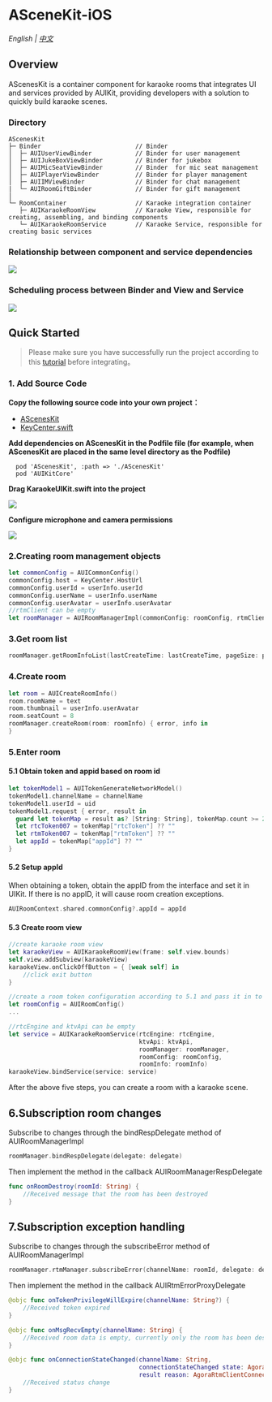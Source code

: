 # ASceneKit-iOS

*English | [中文](README_zh.md)*
##  Overview
AScenesKit is a container component for karaoke rooms that integrates UI and services provided by AUIKit, providing developers with a solution to quickly build karaoke scenes.

### Directory
```
AScenesKit  
├─ Binder                          // Binder
│  ├─ AUIUserViewBinder            // Binder for user management
│  ├─ AUIJukeBoxViewBinder         // Binder for jukebox
│  ├─ AUIMicSeatViewBinder         // Binder  for mic seat management
│  ├─ AUIPlayerViewBinder          // Binder for player management
│  ├─ AUIIMViewBinder              // Binder for chat management
|  └─ AUIRoomGiftBinder            // Binder for gift management
│
└─ RoomContainer                   // Karaoke integration container
   ├─ AUIKaraokeRoomView           // Karaoke View, responsible for creating, assembling, and binding components 
   └─ AUIKaraokeRoomService        // Karaoke Service, responsible for creating basic services
```
###  Relationship between component and service dependencies
![](https://fullapp.oss-cn-beijing.aliyuncs.com/uikit/readme/karaoke/KaraokeRoom_en.png)

### Scheduling process between Binder and View and Service

![](https://fullapp.oss-cn-beijing.aliyuncs.com/pic/pako_eNo9UD1vwjAQ_SunmwMqbaDEQyUCKxNVh2IGK76ApcROHbuUxvnvNQ7qTad7H_f0BqyMJGRYN-ZaXYR18L7jGuJsjh-KrqXSkuwJZrO34DspHIFXAcoEniZmeUcheAWicsroAJuHRZL1pCVY-vLUuwDb44Hst6roId5OYkt9B5IaOscX0QAww5ZsK5SM6YY7l6O7UEscWVwl1cI3jiPXY6QK78zhpitktWh6ynDKulP.png)

## Quick Started
> Please make sure you have successfully run the project according to this [tutorial](../Example/AUIKaraoke/README.md) before integrating。

### 1. Add Source Code

**Copy the following source code into your own project：**

- [AScenesKit](../AScenesKit)
- [KeyCenter.swift](../Example/AUIKaraoke/AUIKaraoke/KeyCenter.swift)

**Add dependencies on AScenesKit in the Podfile file (for example, when AScenesKit are placed in the same level directory as the Podfile)**

```
  pod 'AScenesKit', :path => './AScenesKit'
  pod 'AUIKitCore'
```

**Drag KaraokeUIKit.swift into the project**

![](https://accktvpic.oss-cn-beijing.aliyuncs.com/pic/github_readme/uikit/config_keycenter_ios.png) 

**Configure microphone and camera permissions**

![](https://accktvpic.oss-cn-beijing.aliyuncs.com/pic/github_readme/uikit/config_app_privacy_ios.png)

### 2.Creating room management objects
```swift
let commonConfig = AUICommonConfig()
commonConfig.host = KeyCenter.HostUrl
commonConfig.userId = userInfo.userId  
commonConfig.userName = userInfo.userName
commonConfig.userAvatar = userInfo.userAvatar
//rtmClient can be empty
let roomManager = AUIRoomManagerImpl(commonConfig: roomConfig, rtmClient: rtmClient)
```

### 3.Get room list
```swift
roomManager.getRoomInfoList(lastCreateTime: lastCreateTime, pageSize: pageSize, callback: callback)
```

### 4.Create room
```swift
let room = AUICreateRoomInfo()
room.roomName = text
room.thumbnail = userInfo.userAvatar
room.seatCount = 8
roomManager.createRoom(room: roomInfo) { error, info in
}
```

### 5.Enter room
####  5.1 Obtain token and appid based on room id
```swift
let tokenModel1 = AUITokenGenerateNetworkModel()
tokenModel1.channelName = channelName
tokenModel1.userId = uid
tokenModel1.request { error, result in
  guard let tokenMap = result as? [String: String], tokenMap.count >= 2 else {return}
  let rtcToken007 = tokenMap["rtcToken"] ?? ""
  let rtmToken007 = tokenMap["rtmToken"] ?? ""
  let appId = tokenMap["appId"] ?? ""
}
```
#### 5.2 Setup appId
When obtaining a token, obtain the appID from the interface and set it in UIKit. If there is no appID, it will cause room creation exceptions.
```swift
AUIRoomContext.shared.commonConfig?.appId = appId
```
####  5.3 Create room view
```swift
//create karaoke room view
let karaokeView = AUIKaraokeRoomView(frame: self.view.bounds)  
self.view.addSubview(karaokeView)
karaokeView.onClickOffButton = { [weak self] in
    //click exit button
}

//create a room token configuration according to 5.1 and pass it in to AUIRoomConfig
let roomConfig = AUIRoomConfig()
...

//rtcEngine and ktvApi can be empty
let service = AUIKaraokeRoomService(rtcEngine: rtcEngine,
                                    ktvApi: ktvApi,
                                    roomManager: roomManager,
                                    roomConfig: roomConfig,
                                    roomInfo: roomInfo)
karaokeView.bindService(service: service)
```
After the above five steps, you can create a room with a karaoke scene.

## 6.Subscription room changes
Subscribe to changes through the bindRespDelegate method of AUIRoomManagerImpl
```swift
roomManager.bindRespDelegate(delegate: delegate)
```
Then implement the method in the callback AUIRoomManagerRespDelegate
```swift
func onRoomDestroy(roomId: String) {
    //Received message that the room has been destroyed
}
```

## 7.Subscription exception handling
Subscribe to changes through the subscribeError method of AUIRoomManagerImpl
```swift
roomManager.rtmManager.subscribeError(channelName: roomId, delegate: delegate)
```
Then implement the method in the callback AUIRtmErrorProxyDelegate
```swift
@objc func onTokenPrivilegeWillExpire(channelName: String?) {
    //Received token expired
}

@objc func onMsgRecvEmpty(channelName: String) {
    //Received room data is empty, currently only the room has been destroyed and cleared
}

@objc func onConnectionStateChanged(channelName: String,
                                    connectionStateChanged state: AgoraRtmClientConnectionState,
                                    result reason: AgoraRtmClientConnectionChangeReason) {
    //Received status change
}
```
